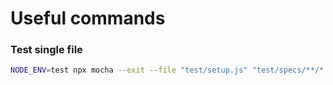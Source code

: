 # Useful commands

### Test single file
```sh
NODE_ENV=test npx mocha --exit --file "test/setup.js" "test/specs/**/*.js"
```
